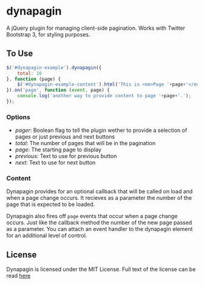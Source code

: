 dynapagin
=========

A jQuery plugin for managing client-side pagination. Works with Twitter
Bootstrap 3, for styling purposes.

## To Use

```javascript
$('#dynapagin-example').dynapagin({
    total: 10
}, function (page) {
    $('#dynapagin-example-content').html('This is <em>Page '+page+'</em>!');
}).on('page', function (event, page) {
    console.log('another way to provide content to page '+page+'.');
});
```
### Options
+ *pager*: Boolean flag to tell the plugin wether to provide a selection of
    pages or just previous and next buttons
+ *total*: The number of pages that will be in the pagination
+ *page*: The starting page to display
+ *previous*: Text to use for previous button
+ *next*: Text to use for next button

### Content
Dynapagin provides for an optional callback that will be called on load and when
a page change occurs. It recieves as a parameter the number of the page that is
expected to be loaded.

Dynapagin also fires off `page` events that occur when a page change occurs.
Just like the callback method the number of the new page passed as a parameter.
You can attach an event handler to the dynapagin element for an additional level
of control.

## License
Dynapagin is licensed under the MIT License. Full text of the license can be
read [here](https://raw.github.com/crcovar/dynapagin/master/LICENSE)
